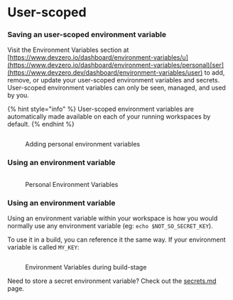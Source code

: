 # User-scoped

### Saving an user-scoped environment variable

Visit the Environment Variables section at [https://www.devzero.io/dashboard/environment-variables/u](https://www.devzero.io/dashboard/environment-variables/personal)[ser](https://www.devzero.dev/dashboard/environment-variables/user) to add, remove, or update your user-scoped environment variables and secrets. User-scoped environment variables can only be seen, managed, and used by you.

{% hint style="info" %}
User-scoped environment variables are automatically made available on each of your running workspaces by default.
{% endhint %}

<figure><img src="../.gitbook/assets/Personal variables.gif" alt=""><figcaption><p>Adding personal environment variables</p></figcaption></figure>

### Using an environment variable

<figure><img src="../.gitbook/assets/Update environment variables (1).png" alt=""><figcaption><p>Personal Environment Variables</p></figcaption></figure>

### Using an environment variable

Using an environment variable within your workspace is how you would normally use any environment variable (eg: `echo $NOT_SO_SECRET_KEY`).

To use it in a build, you can reference it the same way. If your environment variable is called `MY_KEY`:

<figure><img src="../.gitbook/assets/env-var-in-build.png" alt=""><figcaption><p>Environment Variables during build-stage</p></figcaption></figure>

Need to store a secret environment variable? Check out the [secrets.md](secrets.md "mention") page.
